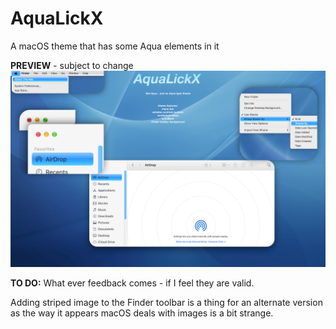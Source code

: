 # AquaLickX
A macOS theme that has some Aqua elements in it

**PREVIEW** - subject to change
![AquaLickXPreview@2x](https://github.com/VisualisationExpo/AquaLickX/blob/main/AquaLickXPreview@2x.png?raw=true)



**TO DO:**
What ever feedback comes - if I feel they are valid.

Adding striped image to the Finder toolbar is a thing for an alternate version as the way it appears macOS deals with images is a bit strange.

